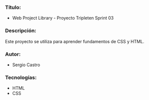 ### Título:
- Web Project Library - Proyecto Tripleten Sprint 03

### Descripción:
Este proyecto se utiliza para aprender fundamentos de CSS y HTML.

### Autor:
- Sergio Castro 

### Tecnologías:
- HTML
- CSS
